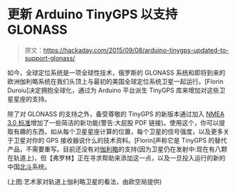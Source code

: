 # 更新 Arduino TinyGPS 以支持 GLONASS

> 原文：<https://hackaday.com/2015/09/08/arduino-tinygps-updated-to-support-glonass/>

如今，全球定位系统是一项全球性技术，俄罗斯的 GLONASS 系统和即将到来的欧洲伽利略系统在我们头顶上与最初的美国全球定位系统卫星一起运行。[Florin Duroiu]决定拥抱全球化，通过为 Arduino 平台派生 TinyGPS 库来增加对这些卫星星座的支持。

除了对 GLONASS 的支持之外，备受尊敬的 TinyGPS 的新版本通过加入 [NMEA 3.0 标准](http://geostar-navigation.com/file/geos3/geos_nmea_protocol_v3_0_eng.pdf)增加了一些简洁的新功能(警告:大屁股 PDF 链接)。使用这个，你可以提取有趣的东西，如从每个卫星星座计算的位置，每个卫星的信号强度，以及更多关于卫星对你的 GPS 接收器说什么的技术资料。[Florin]声称它是 TinyGPS 的替代产品，不需要重写。目前还没有对[伽利略](http://www.esa.int/Our_Activities/Navigation/The_future_-_Galileo/What_is_Galileo)的支持(因为卫星仍在发射中:现在有八颗在轨道上)，但【弗罗林】正在寻求帮助来添加这一点，以及一旦投入运行的新的中国[北斗](https://en.wikipedia.org/wiki/BeiDou_Navigation_Satellite_System)系统。

(上图:艺术家对轨道上伽利略卫星的看法，由欧空局提供)